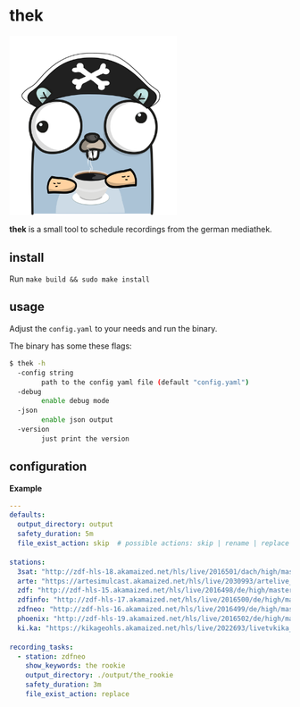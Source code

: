 # thek

<img src="./img/thek.png" width="300">

**thek** is a small tool to schedule recordings from the german mediathek.

## install

Run `make build && sudo make install`

## usage

Adjust the `config.yaml` to your needs and run the binary.

The binary has some these flags:

```bash
$ thek -h
  -config string
        path to the config yaml file (default "config.yaml")
  -debug
        enable debug mode
  -json
        enable json output
  -version
        just print the version
```

## configuration

**Example**

```yaml
---
defaults:
  output_directory: output
  safety_duration: 5m
  file_exist_action: skip  # possible actions: skip | rename | replace

stations:
  3sat: "http://zdf-hls-18.akamaized.net/hls/live/2016501/dach/high/master.m3u8"
  arte: "https://artesimulcast.akamaized.net/hls/live/2030993/artelive_de/index.m3u8"
  zdf: "http://zdf-hls-15.akamaized.net/hls/live/2016498/de/high/master.m3u8"
  zdfinfo: "http://zdf-hls-17.akamaized.net/hls/live/2016500/de/high/master.m3u8"
  zdfneo: "http://zdf-hls-16.akamaized.net/hls/live/2016499/de/high/master.m3u8"
  phoenix: "http://zdf-hls-19.akamaized.net/hls/live/2016502/de/high/master.m3u8"
  ki.ka: "https://kikageohls.akamaized.net/hls/live/2022693/livetvkika_de/master.m3u8"

recording_tasks:
  - station: zdfneo
    show_keywords: the rookie
    output_directory: ./output/the_rookie
    safety_duration: 3m
    file_exist_action: replace
```
